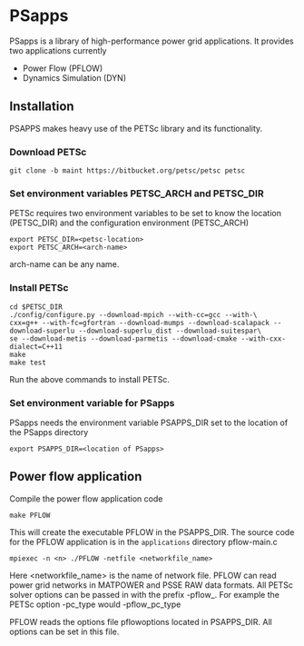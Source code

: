 # PSapps
PSapps is a library of high-performance power grid applications. It provides two applications currently
- Power Flow (PFLOW)
- Dynamics Simulation (DYN)

## Installation
PSAPPS makes heavy use of the PETSc library and its functionality.

### Download PETSc
```
git clone -b maint https://bitbucket.org/petsc/petsc petsc
```
### Set environment variables PETSC_ARCH and PETSC_DIR
PETSc requires two environment variables to be set to know the location (PETSC_DIR) and the configuration environment (PETSC_ARCH)
```
export PETSC_DIR=<petsc-location>
export PETSC_ARCH=<arch-name>
```
arch-name can be any name.

### Install PETSc
```
cd $PETSC_DIR
./config/configure.py --download-mpich --with-cc=gcc --with-\
cxx=g++ --with-fc=gfortran --download-mumps --download-scalapack --download-superlu --download-superlu_dist --download-suitespar\
se --download-metis --download-parmetis --download-cmake --with-cxx-dialect=C++11
make
make test
```
Run the above commands to install PETSc.

### Set environment variable for PSapps
PSapps needs the environment variable PSAPPS_DIR set to the location of the PSapps directory
```
export PSAPPS_DIR=<location of PSapps>
```
## Power flow application
Compile the power flow application code
```
make PFLOW
```
This will create the executable PFLOW in the PSAPPS_DIR. The source code for the PFLOW application is in the `applications` directory pflow-main.c

```
mpiexec -n <n> ./PFLOW -netfile <networkfile_name>
```
Here <networkfile_name> is the name of network file. PFLOW can read power grid networks in MATPOWER and PSSE RAW data formats.
All PETSc solver options can be passed in with the prefix -pflow_. For example the PETSc option -pc_type would -pflow_pc_type

PFLOW reads the options file pflowoptions located in PSAPPS_DIR. All options can be set in this file.
